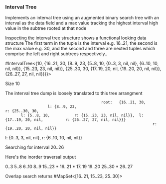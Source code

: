 ### Interval Tree

Implements an interval tree using an augmented binary search tree with an interval as the data field
and a max value tracking the highest interval high value in the subtree rooted at that node


Inspecting the interval tree structure shows a functional looking data structure
The first term in the tuple is the interval e.g. 16..21, the second is the max value e.g. 30, 
and the second and three are nexted tuples which comprise the left and right subtrees respectively..

#IntervalTree<{10, {16..21, 30, {8..9, 23, {5..8, 10, {0..3, 3, nil, nil}, {6..10, 10, nil, nil}}, {15..23, 23, nil, nil}}, {25..30, 30, {17..19, 20, nil, {19..20, 20, nil, nil}}, {26..27, 27, nil, nil}}}}>


Size 10

The interval tree dump is loosely translated
to this tree arrangment

                                               root:   {16..21, 30, 
                       l: {8..9, 23,                                          r: {25..30, 30, 
           l: {5..8, 10,           r: {15..23, 23, nil, nil}},  l: {17..19, 20, nil,          r: {26..27, 27, nil, nil}}}
                                                                      r: {19..20, 20, nil, nil}}
l: {0..3, 3, nil, nil}, r: {6..10, 10, nil, nil}}



Searching for interval
20..26

Here's the inorder traversal output

0..3
5..8
6..10
8..9
15..23 *
16..21 *
17..19
19..20 
25..30 *
26..27



Overlap search returns #MapSet<[16..21, 15..23, 25..30]>